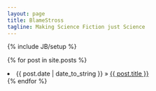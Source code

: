 ```yaml
---
layout: page
title: BlameStross
tagline: Making Science Fiction just Science
---
```

{% include JB/setup %}

{% for post in site.posts %}
  <li><span>{{ post.date | date_to_string }}</span> &raquo; <a href="{{ BASE_PATH }}{{ post.url }}">{{ post.title }}</a></li>
{% endfor %}

